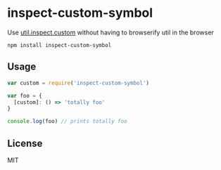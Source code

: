 # inspect-custom-symbol

Use [util.inspect.custom](https://nodejs.org/api/util.html#util_custom_inspection_functions_on_objects) without having to browserify util in the browser

```
npm install inspect-custom-symbol
```

## Usage

``` js
var custom = require('inspect-custom-symbol')

var foo = {
  [custom]: () => 'totally foo'
}

console.log(foo) // prints totally foo
```

## License

MIT
